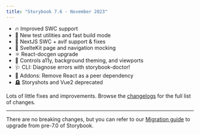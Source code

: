 ```yaml
---
title: "Storybook 7.6 - November 2023"
---
```


- 🔥 Improved SWC support
- 🧪 New test utilities and fast build mode
- 🔼 NextJS SWC + avif support & fixes
- 🤡 SvelteKit page and navigation mocking
- ⚛️ React-docgen upgrade
- 🎨 Controls a11y, background theming, and viewports
- 🩺 CLI: Diagnose errors with storybook-doctor!
- 🚫 Addons: Remove React as a peer dependency
- 🪦 Storyshots and Vue2 deprecated

Lots of little fixes and improvements. Browse the [changelogs](https://github.com/storybookjs/storybook/blob/next/CHANGELOG.md) for the full list of changes.

---

There are no breaking changes, but you can refer to our
[Migration guide](https://storybook.js.org/migration-guides/7.0) to upgrade from
pre-7.0 of Storybook.
